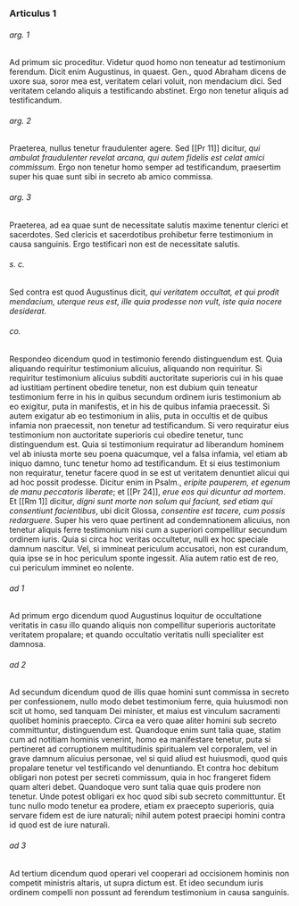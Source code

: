 ### Articulus 1

###### arg. 1
Ad primum sic proceditur. Videtur quod homo non teneatur ad testimonium ferendum. Dicit enim Augustinus, in quaest. Gen., quod Abraham dicens de uxore sua, soror mea est, veritatem celari voluit, non mendacium dici. Sed veritatem celando aliquis a testificando abstinet. Ergo non tenetur aliquis ad testificandum.

###### arg. 2
Praeterea, nullus tenetur fraudulenter agere. Sed [[Pr 11]] dicitur, *qui ambulat fraudulenter revelat arcana, qui autem fidelis est celat amici commissum*. Ergo non tenetur homo semper ad testificandum, praesertim super his quae sunt sibi in secreto ab amico commissa.

###### arg. 3
Praeterea, ad ea quae sunt de necessitate salutis maxime tenentur clerici et sacerdotes. Sed clericis et sacerdotibus prohibetur ferre testimonium in causa sanguinis. Ergo testificari non est de necessitate salutis.

###### s. c.
Sed contra est quod Augustinus dicit, *qui veritatem occultat, et qui prodit mendacium, uterque reus est, ille quia prodesse non vult, iste quia nocere desiderat*.

###### co.
Respondeo dicendum quod in testimonio ferendo distinguendum est. Quia aliquando requiritur testimonium alicuius, aliquando non requiritur. Si requiritur testimonium alicuius subditi auctoritate superioris cui in his quae ad iustitiam pertinent obedire tenetur, non est dubium quin teneatur testimonium ferre in his in quibus secundum ordinem iuris testimonium ab eo exigitur, puta in manifestis, et in his de quibus infamia praecessit. Si autem exigatur ab eo testimonium in aliis, puta in occultis et de quibus infamia non praecessit, non tenetur ad testificandum. Si vero requiratur eius testimonium non auctoritate superioris cui obedire tenetur, tunc distinguendum est. Quia si testimonium requiratur ad liberandum hominem vel ab iniusta morte seu poena quacumque, vel a falsa infamia, vel etiam ab iniquo damno, tunc tenetur homo ad testificandum. Et si eius testimonium non requiratur, tenetur facere quod in se est ut veritatem denuntiet alicui qui ad hoc possit prodesse. Dicitur enim in Psalm., *eripite pauperem, et egenum de manu peccatoris liberate*; et [[Pr 24]], *erue eos qui dicuntur ad mortem*. Et [[Rm 1]] dicitur, *digni sunt morte non solum qui faciunt, sed etiam qui consentiunt facientibus*, ubi dicit Glossa, *consentire est tacere, cum possis redarguere*. Super his vero quae pertinent ad condemnationem alicuius, non tenetur aliquis ferre testimonium nisi cum a superiori compellitur secundum ordinem iuris. Quia si circa hoc veritas occultetur, nulli ex hoc speciale damnum nascitur. Vel, si immineat periculum accusatori, non est curandum, quia ipse se in hoc periculum sponte ingessit. Alia autem ratio est de reo, cui periculum imminet eo nolente.

###### ad 1
Ad primum ergo dicendum quod Augustinus loquitur de occultatione veritatis in casu illo quando aliquis non compellitur superioris auctoritate veritatem propalare; et quando occultatio veritatis nulli specialiter est damnosa.

###### ad 2
Ad secundum dicendum quod de illis quae homini sunt commissa in secreto per confessionem, nullo modo debet testimonium ferre, quia huiusmodi non scit ut homo, sed tanquam Dei minister, et maius est vinculum sacramenti quolibet hominis praecepto. Circa ea vero quae aliter homini sub secreto committuntur, distinguendum est. Quandoque enim sunt talia quae, statim cum ad notitiam hominis venerint, homo ea manifestare tenetur, puta si pertineret ad corruptionem multitudinis spiritualem vel corporalem, vel in grave damnum alicuius personae, vel si quid aliud est huiusmodi, quod quis propalare tenetur vel testificando vel denuntiando. Et contra hoc debitum obligari non potest per secreti commissum, quia in hoc frangeret fidem quam alteri debet. Quandoque vero sunt talia quae quis prodere non tenetur. Unde potest obligari ex hoc quod sibi sub secreto committuntur. Et tunc nullo modo tenetur ea prodere, etiam ex praecepto superioris, quia servare fidem est de iure naturali; nihil autem potest praecipi homini contra id quod est de iure naturali.

###### ad 3
Ad tertium dicendum quod operari vel cooperari ad occisionem hominis non competit ministris altaris, ut supra dictum est. Et ideo secundum iuris ordinem compelli non possunt ad ferendum testimonium in causa sanguinis.

